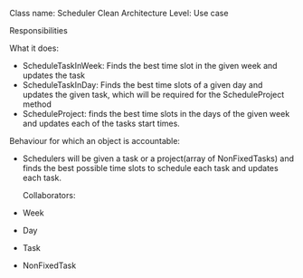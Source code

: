 Class name: Scheduler
Clean Architecture Level: Use case

Responsibilities

What it does:
* ScheduleTaskInWeek: Finds the best time slot in the given week and updates the task
* ScheduleTaskInDay: Finds the best time slots of a given day and updates the given task, which will be required for the ScheduleProject method
* ScheduleProject: finds the best time slots in the days of the given week and updates each of the tasks start times.

Behaviour for which an object is accountable:
* Schedulers will be given a task or a project(array of NonFixedTasks) and finds the best possible time slots to schedule each task and updates each task.

  Collaborators:
* Week
* Day
* Task
* NonFixedTask